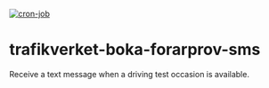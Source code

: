 [![cron-job](https://github.com/karlerikjonatan/trafikverket-boka-forarprov-sms/actions/workflows/cron-job.yaml/badge.svg)](https://github.com/karlerikjonatan/trafikverket-boka-forarprov-sms/actions/workflows/cron-job.yaml)
# trafikverket-boka-forarprov-sms
Receive a text message when a driving test occasion is available.
